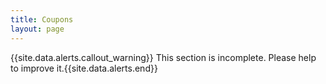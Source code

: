 ```yaml
---
title: Coupons
layout: page
---
```


{{site.data.alerts.callout_warning}} This section is incomplete. Please help to improve it.{{site.data.alerts.end}} 